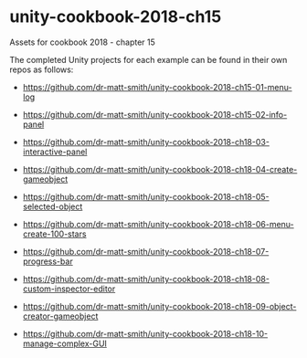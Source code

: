 # unity-cookbook-2018-ch15
Assets for cookbook 2018 - chapter 15

The completed Unity projects for each example can be found in their own repos as follows:

- https://github.com/dr-matt-smith/unity-cookbook-2018-ch15-01-menu-log

- https://github.com/dr-matt-smith/unity-cookbook-2018-ch15-02-info-panel

- https://github.com/dr-matt-smith/unity-cookbook-2018-ch18-03-interactive-panel

- https://github.com/dr-matt-smith/unity-cookbook-2018-ch18-04-create-gameobject

- https://github.com/dr-matt-smith/unity-cookbook-2018-ch18-05-selected-object

- https://github.com/dr-matt-smith/unity-cookbook-2018-ch18-06-menu-create-100-stars

- https://github.com/dr-matt-smith/unity-cookbook-2018-ch18-07-progress-bar

- https://github.com/dr-matt-smith/unity-cookbook-2018-ch18-08-custom-inspector-editor

- https://github.com/dr-matt-smith/unity-cookbook-2018-ch18-09-object-creator-gameobject

- https://github.com/dr-matt-smith/unity-cookbook-2018-ch18-10-manage-complex-GUI
